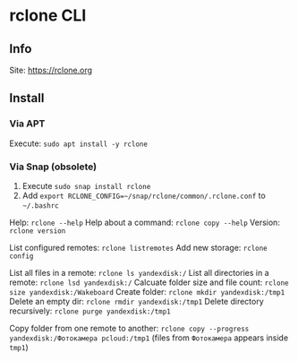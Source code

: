 # rclone CLI

## Info
Site: https://rclone.org

## Install
### Via APT
Execute: `sudo apt install -y rclone`

### Via Snap (obsolete)
1. Execute `sudo snap install rclone`
2. Add `export RCLONE_CONFIG=~/snap/rclone/common/.rclone.conf` to `~/.bashrc`

Help: `rclone --help`
Help about a command: `rclone copy --help`
Version: `rclone version`

List configured remotes: `rclone listremotes`
Add new storage: `rclone config`

List all files in a remote: `rclone ls yandexdisk:/`
List all directories in a remote: `rclone lsd yandexdisk:/`
Calcuate folder size and file count: `rclone size yandexdisk:/Wakeboard`
Create folder: `rclone mkdir yandexdisk:/tmp1`
Delete an empty dir: `rclone rmdir yandexdisk:/tmp1`
Delete directory recursively: `rclone purge yandexdisk:/tmp1`

Copy folder from one remote to another: `rclone copy --progress yandexdisk:/Фотокамера pcloud:/tmp1` (files from `Фотокамера` appears inside `tmp1`)
